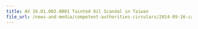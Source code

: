 ```yaml
---
title: AV 16.01.003.0001 Tainted Oil Scandal in Taiwan 
file_url: /news-and-media/competent-authorities-circulars/2014-09-16-ca.pdf
---
```

